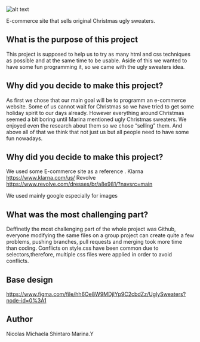 ![alt text](https://github.com/Nicol17/UglyJumpers/blob/main/logo.png?raw=true)

E-commerce site that sells original Christmas ugly sweaters.
 
 
## What is the purpose of this project
 
This project is supposed to help us to try as many html and css techniques as possible and at the same time to be usable. Aside of this we wanted to have some fun programming it, so we came with the ugly sweaters idea.

 
## Why did you decide to make this project?

As first we chose that our main goal will be to programm an e-commerce website. Some of us cannot wait for Christmas so we have tried to get some holiday spirit to our days already. However everything around Christmas seemed a bit boring until Marina mentioned ugly Christmas sweaters. We enjoyed even the research about them so we chose “selling” them.
And above all of that we think that not just us but all people need to have some fun nowadays. 


## Why did you decide to make this project?

We used some E-commerce site as a reference . 
Klarna
https://www.klarna.com/us/
Revolve
https://www.revolve.com/dresses/br/a8e981/?navsrc=main

We used mainly google especially for images

## What was the most challenging part?

Deffinetly the most challenging part of the whole project was Github, everyone modifying the same files on a group project can create quite a few problems, pushing branches, pull requests and merging took more time than coding. Conflicts on style.css have been common due to selectors,therefore, multiple css files were applied in order to avoid conflicts.

## Base design
https://www.figma.com/file/hh6Oe8W9MDjIYp9C2cbdZz/UglySweaters?node-id=0%3A1


## Author
 
Nicolas
Michaela
Shintaro
Marina.Y
